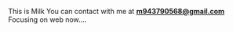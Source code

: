 This is Milk
You can contact with me at <b>m943790568@gmail.com</b>
Focusing on web now....

<!---
Milk0217/Milk0217 is a ✨ special ✨ repository because its `README.md` (this file) appears on your GitHub profile.
You can click the Preview link to take a look at your changes.
--->
